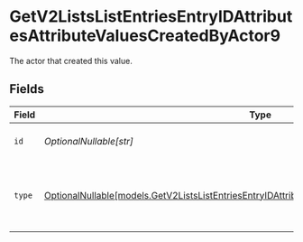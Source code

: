 # GetV2ListsListEntriesEntryIDAttributesAttributeValuesCreatedByActor9

The actor that created this value.


## Fields

| Field                                                                                                                                                                                      | Type                                                                                                                                                                                       | Required                                                                                                                                                                                   | Description                                                                                                                                                                                |
| ------------------------------------------------------------------------------------------------------------------------------------------------------------------------------------------ | ------------------------------------------------------------------------------------------------------------------------------------------------------------------------------------------ | ------------------------------------------------------------------------------------------------------------------------------------------------------------------------------------------ | ------------------------------------------------------------------------------------------------------------------------------------------------------------------------------------------ |
| `id`                                                                                                                                                                                       | *OptionalNullable[str]*                                                                                                                                                                    | :heavy_minus_sign:                                                                                                                                                                         | An ID to identify the actor.                                                                                                                                                               |
| `type`                                                                                                                                                                                     | [OptionalNullable[models.GetV2ListsListEntriesEntryIDAttributesAttributeValuesCreatedByActorType9]](../models/getv2listslistentriesentryidattributesattributevaluescreatedbyactortype9.md) | :heavy_minus_sign:                                                                                                                                                                         | The type of actor. [Read more information on actor types here](/docs/actors).                                                                                                              |